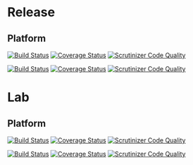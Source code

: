# Release

## Platform

[![Build Status](https://travis-ci.org/DigitalState/Platform.svg?branch=master)](https://travis-ci.org/DigitalState/Platform)
[![Coverage Status](https://coveralls.io/repos/github/DigitalState/Platform/badge.svg?branch=master)](https://coveralls.io/github/DigitalState/Platform?branch=master)
[![Scrutinizer Code Quality](https://scrutinizer-ci.com/g/DigitalState/Platform/badges/quality-score.png?b=master)](https://scrutinizer-ci.com/g/DigitalState/Platform/?branch=master)

[![Build Status](https://travis-ci.org/DigitalState/Assets.svg?branch=master)](https://travis-ci.org/DigitalState/Assets)
[![Coverage Status](https://coveralls.io/repos/github/DigitalState/Assets/badge.svg?branch=master)](https://coveralls.io/github/DigitalState/Assets?branch=master)
[![Scrutinizer Code Quality](https://scrutinizer-ci.com/g/DigitalState/Assets/badges/quality-score.png?b=master)](https://scrutinizer-ci.com/g/DigitalState/Assets/?branch=master)

# Lab

## Platform

[![Build Status](https://travis-ci.org/DigitalState/Platform.svg?branch=develop)](https://travis-ci.org/DigitalState/Platform)
[![Coverage Status](https://coveralls.io/repos/github/DigitalState/Platform/badge.svg?branch=develop)](https://coveralls.io/github/DigitalState/Platform?branch=develop)
[![Scrutinizer Code Quality](https://scrutinizer-ci.com/g/DigitalState/Platform/badges/quality-score.png?b=develop)](https://scrutinizer-ci.com/g/DigitalState/Platform/?branch=develop)

[![Build Status](https://travis-ci.org/DigitalState/Assets.svg?branch=develop)](https://travis-ci.org/DigitalState/Assets)
[![Coverage Status](https://coveralls.io/repos/github/DigitalState/Assets/badge.svg?branch=develop)](https://coveralls.io/github/DigitalState/Assets?branch=develop)
[![Scrutinizer Code Quality](https://scrutinizer-ci.com/g/DigitalState/Assets/badges/quality-score.png?b=develop)](https://scrutinizer-ci.com/g/DigitalState/Assets/?branch=develop)

